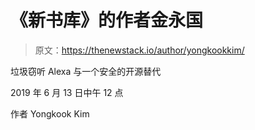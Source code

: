 # 《新书库》的作者金永国

> 原文：<https://thenewstack.io/author/yongkookkim/>

垃圾窃听 Alexa 与一个安全的开源替代

2019 年 6 月 13 日中午 12 点

作者 Yongkook Kim